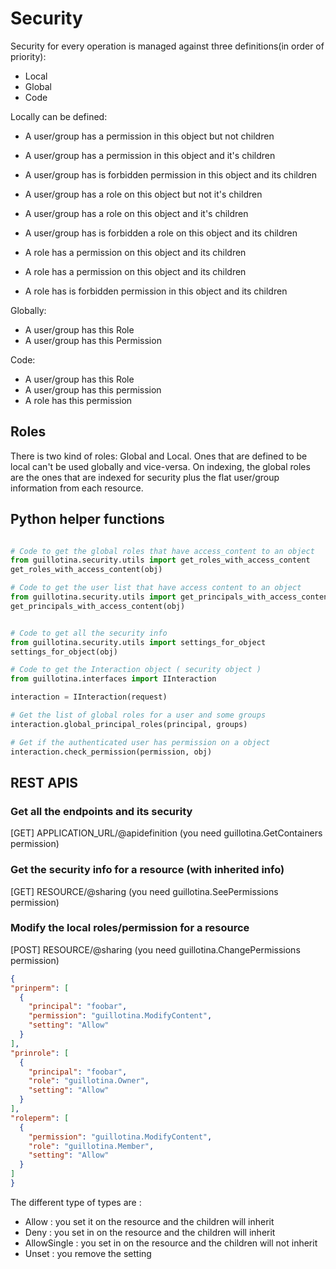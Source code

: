 # Security

Security for every operation is managed against three definitions(in order of priority):

+ Local
+ Global
+ Code

Locally can be defined:

* A user/group has a permission in this object but not children
* A user/group has a permission in this object and it's children
* A user/group has is forbidden permission in this object and its children

* A user/group has a role on this object but not it's children
* A user/group has a role on this object and it's children
* A user/group has is forbidden a role on this object and its children

* A role has a permission on this object and its children
* A role has a permission on this object and its children
* A role has is forbidden permission in this object and its children


Globally:

* A user/group has this Role
* A user/group has this Permission

Code:

* A user/group has this Role
* A user/group has this permission
* A role has this permission


## Roles

There is two kind of roles: Global and Local. Ones that are defined to be local
can't be used globally and vice-versa. On indexing, the global roles are the ones
that are indexed for security plus the flat user/group information from each resource.


## Python helper functions

```python

# Code to get the global roles that have access_content to an object
from guillotina.security.utils import get_roles_with_access_content
get_roles_with_access_content(obj)

# Code to get the user list that have access content to an object
from guillotina.security.utils import get_principals_with_access_content
get_principals_with_access_content(obj)


# Code to get all the security info
from guillotina.security.utils import settings_for_object
settings_for_object(obj)

# Code to get the Interaction object ( security object )
from guillotina.interfaces import IInteraction

interaction = IInteraction(request)

# Get the list of global roles for a user and some groups
interaction.global_principal_roles(principal, groups)

# Get if the authenticated user has permission on a object
interaction.check_permission(permission, obj)
```

## REST APIS

### Get all the endpoints and its security

[GET] APPLICATION_URL/@apidefinition (you need guillotina.GetContainers permission)

### Get the security info for a resource (with inherited info)

[GET] RESOURCE/@sharing (you need guillotina.SeePermissions permission)

### Modify the local roles/permission for a resource

[POST] RESOURCE/@sharing (you need guillotina.ChangePermissions permission)

```json
{
"prinperm": [
  {
    "principal": "foobar",
    "permission": "guillotina.ModifyContent",
    "setting": "Allow"
  }
],
"prinrole": [
  {
    "principal": "foobar",
    "role": "guillotina.Owner",
    "setting": "Allow"
  }
],
"roleperm": [
  {
    "permission": "guillotina.ModifyContent",
    "role": "guillotina.Member",
    "setting": "Allow"
  }
]
}
```

The different type of types are :

- Allow : you set it on the resource and the children will inherit
- Deny : you set in on the resource and the children will inherit
- AllowSingle : you set in on the resource and the children will not inherit
- Unset : you remove the setting
